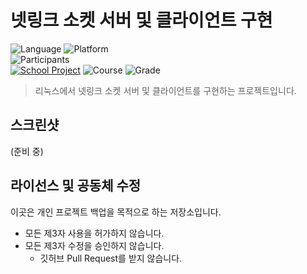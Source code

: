 # 넷링크 소켓 서버 및 클라이언트 구현

![Language][language-c]
![Platform][platform-linux]
<br>
![Participants][participants-solo]
<br>
[![School Project][korea-university-image]][korea-university-cs-url]
![Course][course-cose342]
![Grade][grade-tba]

> 리눅스에서 넷링크 소켓 서버 및 클라이언트를 구현하는 프로젝트입니다.

## 스크린샷

(준비 중)

## 라이선스 및 공동체 수정

이곳은 개인 프로젝트 백업을 목적으로 하는 저장소입니다.

  * 모든 제3자 사용을 허가하지 않습니다.
  * 모든 제3자 수정을 승인하지 않습니다.
    * 깃허브 Pull Request를 받지 않습니다.

<!-- Image definitions -->
[korea-university-image]: https://img.shields.io/badge/Institution-Korea%20University-red
[korea-university-cs-url]: http://cs.korea.ac.kr
[course-cose342]: https://img.shields.io/badge/Course-Computer%20Network-brightgreen
[language-c]: https://img.shields.io/badge/Language-C-orange
[platform-linux]: https://img.shields.io/badge/Platform-Linux-yellowgreen
[grade-tba]: https://img.shields.io/badge/Grade-TBA-lightgrey
[participants-solo]: https://img.shields.io/badge/Participants-Solo%20Project-7aa3cc
